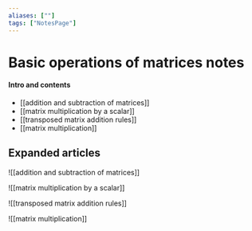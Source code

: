 ```yaml
---
aliases: [""]
tags: ["NotesPage"]
---
```


# Basic operations of matrices notes

#### Intro and contents
- [[addition and subtraction of matrices]]
- [[matrix multiplication by a scalar]]
- [[transposed matrix addition rules]]
- [[matrix multiplication]]

## Expanded articles
![[addition and subtraction of matrices]]

![[matrix multiplication by a scalar]]

![[transposed matrix addition rules]]

![[matrix multiplication]]